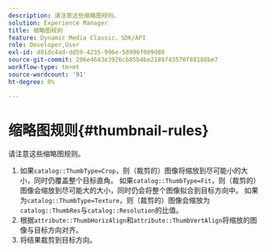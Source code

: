 ```yaml
---
description: 请注意这些缩略图规则。
solution: Experience Manager
title: 缩略图规则
feature: Dynamic Media Classic，SDK/API
role: Developer,User
exl-id: d81dc4ad-dd59-4235-996e-58996f009d88
source-git-commit: 206e4643e3926cb85b4be2189743578f88180be7
workflow-type: tm+mt
source-wordcount: '91'
ht-degree: 0%

---
```


# 缩略图规则{#thumbnail-rules}

请注意这些缩略图规则。

1. 如果`catalog::ThumbType=Crop`，则（裁剪的）图像将缩放到尽可能小的大小，同时仍覆盖整个目标直角。 如果`catalog::ThumbType=Fit`，则（裁剪的）图像会缩放到尽可能大的大小，同时仍会将整个图像拟合到目标方向中。 如果为`catalog::ThumbType=Texture`，则（裁剪的）图像会缩放为`catalog::ThumbRes`与`catalog::Resolution`的比值。
1. 根据`attribute::ThumbHorizAlign`和`attribute::ThumbVertAlign`将缩放的图像与目标方向对齐。
1. 将结果裁剪到目标方向。
